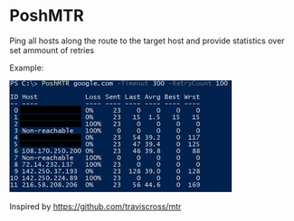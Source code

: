# PoshMTR

Ping all hosts along the route to the target host and provide statistics over set ammount of retries

Example:

![Example1](img/example1.jpg?raw=true)

Inspired by https://github.com/traviscross/mtr